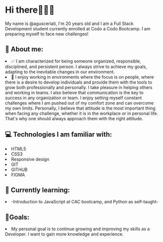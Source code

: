 <h1>Hi there🙋🏻‍♂️</h1>

<p>My name is @agusceriati, I'm 20 years old and I am a Full Stack Development student currently enrolled at Codo a Codo Bootcamp. I am preparing myself to face new challenges!
</p> 

<h2>👀 About me: </h2>
    
   <li>✅ I am characterized for being someone organized, responsible, disciplined, and persistent person. I always strive to achieve my goals, adapting to the inevitable changes in our environment.</li>  
   <li>👥 I enjoy working in environments where the focus is on people, where there is a desire to develop individuals and provide them with the tools to grow both professionally and personally. I take pleasure in helping others and working in teams. I also believe that communication is the key to success in any organization or team. I enjoy setting myself constant challenges where I am pushed out of my comfort zone and can overcome my own limits. Personally, I believe that attitude is the most important thing when facing any challenge, whether it is in the workplace or in personal life. That's why one should always approach them with the right attitude.
   </li>  

     
<h2>💻 Technologies I am familiar with: </h2>
  <li>HTML5</li>
   <li>CSS3</li>
   <li>Responsive design</li>
   <li>GIT</li>
   <li>GITHUB</li>
   <li>FIGMA</li>

<h2>🌱 Currently learning: </h2>
    
   <li> -Introduction to JavaScript at CAC bootcamp, and Python as self-taught-</li>  


  

<h2>🎯Goals:</h2>
   <li>My personal goal is to continue growing and improving my skills as a Developer. I want to gain more knowledge and experience.</li>
     


   

